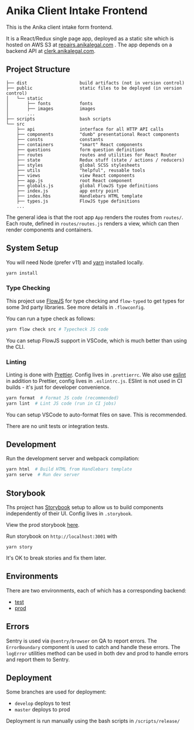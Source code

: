 # Anika Client Intake Frontend

This is the Anika client intake form frontend.

It is a React/Redux single page app, deployed as a static site which is hosted on AWS S3 at [repairs.anikalegal.com](https://repairs.anikalegal.com)
. The app depends on a backend API at [clerk.anikalegal.com](https://clerk.anikalegal.com).

## Project Structure

```
├── dist                    build artifacts (not in version control)
├── public                  static files to be deployed (in version control)
│   └── static
│       ├── fonts           fonts
│       ├── images          images
│       ...
├── scripts                 bash scripts
└── src
    ├── api                 interface for all HTTP API calls
    ├── components          "dumb" presentational React components
    ├── consts              constants
    ├── containers          "smart" React components
    ├── questions           form question definitions
    ├── routes              routes and utilities for React Router
    ├── state               Redux stuff (state / actions / reducers)
    ├── styles              global SCSS stylesheets
    ├── utils               "helpful", reusable tools
    ├── views               view React components
    ├── app.js              root React component
    ├── globals.js          global FlowJS type definitions
    ├── index.js            app entry point
    ├── index.hbs           Handlebars HTML template
    ├── types.js            FlowJS type definitions
    ...
```

The general idea is that the root app `App` renders the routes from `routes/`. Each route, defined in `routes/routes.js` renders a view, which can then render components and containers.

## System Setup

You will need Node (prefer v11) and [yarn](https://yarnpkg.com/en/) installed locally.

```bash
yarn install
```

### Type Checking

This project use [FlowJS](https://flow.org/) for type checking and `flow-typed` to get types for some 3rd party libraries.
See more details in `.flowconfig`.

You can run a type check as follows:

```bash
yarn flow check src # Typecheck JS code
```

You can setup FlowJS support in VSCode, which is much better than using the CLI.

### Linting

Linting is done with [Prettier](https://prettier.io/). Config lives in `.prettierrc`. We also use [eslint](https://eslint.org) in addition to Prettier, config lives in `.eslintrc.js`. ESlint is not used in CI builds - it's just for developer convenience.

```bash
yarn format  # Format JS code (recommended)
yarn lint  # Lint JS code (run in CI jobs)
```

You can setup VSCode to auto-format files on save. This is recommended.

There are no unit tests or integration tests.

## Development

Run the development server and webpack compilation:

```bash
yarn html  # Build HTML from Handlebars template
yarn serve  # Run dev server
```

## Storybook

Ths project has [Storybook](https://storybook.js.org/docs/basics/introduction/) setup to allow us to build components independently of their UI.
Config lives in `.storybook`.

View the prod storybook [here](https://storybook.anikalegal.com/?).

Run storybook on `http://localhost:3001` with

```
yarn story
```

It's OK to break stories and fix them later.

## Environments

There are two environments, each of which has a corresponding backend:

- [test](https://test-repairs.anikalegal.com)
- [prod](https://repairs.anikalegal.com)

## Errors

Sentry is used via `@sentry/browser` on QA to report errors. The `ErrorBoundary` component is used to catch and handle these errors.
The `logError` utilities method can be used in both dev and prod to handle errors and report them to Sentry.

## Deployment

Some branches are used for deployment:

- `develop` deploys to test
- `master` deploys to prod

Deployment is run manually using the bash scripts in `/scripts/release/`
